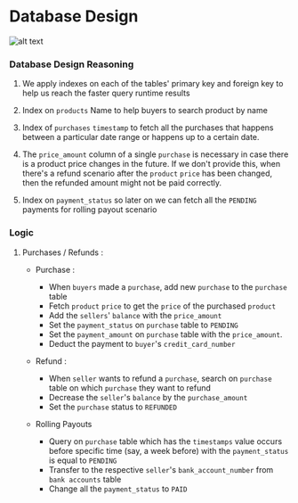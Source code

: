 # Database Design

![alt text](https://i.ibb.co/jghdRkk/Gumroad-Q3-DB-Design-6.png)

### Database Design Reasoning
1. We apply indexes on each of the tables' primary key and foreign key to help us reach the faster query runtime results


2. Index on `products` Name to help buyers to search product by name


3. Index of `purchases` `timestamp` to fetch all the purchases that happens between
a particular date range or happens up to a certain date. 
   

4. The `price_amount` column of a single `purchase` is necessary in case there is a product price changes in the future.
If we don't provide this, when there's a refund scenario after the `product` `price` has been changed,
   then the refunded amount might not be paid correctly.


5. Index on `payment_status` so later on we can fetch all the `PENDING` payments for rolling payout scenario
   

### Logic 
1. Purchases / Refunds : 
    
    - Purchase : 
        - When `buyers` made a `purchase`, add new `purchase` to the `purchase` table
        - Fetch `product` `price` to get the `price` of the purchased `product`   
        - Add the `sellers`' `balance` with the `price_amount`
        - Set the `payment_status` on `purchase` table to `PENDING`
        - Set the `payment_amount` on `purchase` table with the `price_amount`.
        - Deduct the payment to `buyer`'s `credit_card_number`
    
    - Refund :
        - When `seller` wants to refund a `purchase`, search on `purchase` table on which `purchase` they want to refund
        - Decrease the `seller`'s `balance` by the `purchase_amount`
        - Set the `purchase` status to `REFUNDED`
    
    - Rolling Payouts
        - Query on `purchase` table which has the `timestamps` value occurs before specific time (say, a week before) 
          with the `payment_status` is equal to `PENDING`
        - Transfer to the respective `seller`'s `bank_account_number` from `bank accounts` table
        - Change all the `payment_status` to `PAID`